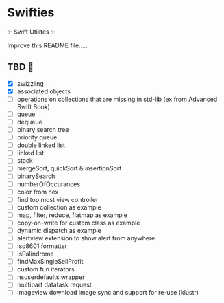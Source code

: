 # Swifties
:sparkles: Swift Utilites :sparkles:

Improve this README file.....

## TBD :camel:
- [x] swizzling 
- [x] associated objects
- [ ] operations on collections that are missing in std-lib (ex from Advanced Swift Book)
- [ ] queue
- [ ] dequeue
- [ ] binary search tree
- [ ] priority queue
- [ ] double linked list
- [ ] linked list
- [ ] stack
- [ ] mergeSort, quickSort & insertionSort 
- [ ] binarySearch
- [ ] numberOfOccurances
- [ ] color from hex
- [ ] find top most view controller
- [ ] custom collection as example
- [ ] map, filter, reduce, flatmap as example
- [ ] copy-on-write for custom class as example
- [ ] dynamic dispatch as example
- [ ] alertview extension to show alert from anywhere
- [ ] iso8601 formatter
- [ ] isPalindrome
- [ ] findMaxSingleSellProfit
- [ ] custom fun iterators
- [ ] nsuserdefaults wrapper
- [ ] multipart datatask request 
- [ ] imageview download image sync and support for re-use (klustr)
